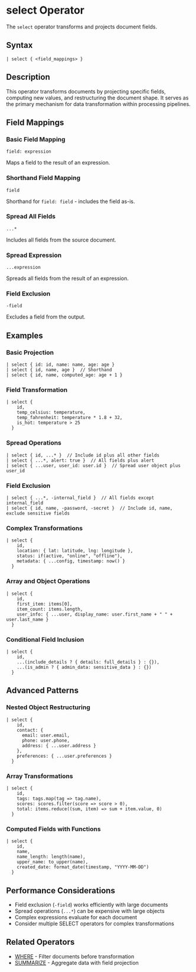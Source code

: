# select Operator

The `select` operator transforms and projects document fields.

## Syntax

```jsonjet
| select { <field_mappings> }
```

## Description

This operator transforms documents by projecting specific fields, computing new values, and restructuring the document shape. It serves as the primary mechanism for data transformation within processing pipelines.

## Field Mappings

### Basic Field Mapping

```jsonjet
field: expression
```

Maps a field to the result of an expression.

### Shorthand Field Mapping

```jsonjet
field
```

Shorthand for `field: field` - includes the field as-is.

### Spread All Fields

```jsonjet
...*
```

Includes all fields from the source document.

### Spread Expression

```jsonjet
...expression
```

Spreads all fields from the result of an expression.

### Field Exclusion

```jsonjet
-field
```

Excludes a field from the output.

## Examples

### Basic Projection

```jsonjet
| select { id: id, name: name, age: age }
| select { id, name, age }  // Shorthand
| select { id, name, computed_age: age + 1 }
```

### Field Transformation

```jsonjet
| select { 
    id, 
    temp_celsius: temperature,
    temp_fahrenheit: temperature * 1.8 + 32,
    is_hot: temperature > 25
  }
```

### Spread Operations

```jsonjet
| select { id, ...* }  // Include id plus all other fields
| select { ...*, alert: true }  // All fields plus alert
| select { ...user, user_id: user.id }  // Spread user object plus user_id
```

### Field Exclusion

```jsonjet
| select { ...*, -internal_field }  // All fields except internal_field
| select { id, name, -password, -secret }  // Include id, name, exclude sensitive fields
```

### Complex Transformations

```jsonjet
| select {
    id,
    location: { lat: latitude, lng: longitude },
    status: if(active, "online", "offline"),
    metadata: { ...config, timestamp: now() }
  }
```

### Array and Object Operations

```jsonjet
| select {
    id,
    first_item: items[0],
    item_count: items.length,
    user_info: { ...user, display_name: user.first_name + " " + user.last_name }
  }
```

### Conditional Field Inclusion

```jsonjet
| select {
    id,
    ...(include_details ? { details: full_details } : {}),
    ...(is_admin ? { admin_data: sensitive_data } : {})
  }
```

## Advanced Patterns

### Nested Object Restructuring

```jsonjet
| select {
    id,
    contact: {
      email: user.email,
      phone: user.phone,
      address: { ...user.address }
    },
    preferences: { ...user.preferences }
  }
```

### Array Transformations

```jsonjet
| select {
    id,
    tags: tags.map(tag => tag.name),
    scores: scores.filter(score => score > 0),
    total: items.reduce((sum, item) => sum + item.value, 0)
  }
```

### Computed Fields with Functions

```jsonjet
| select {
    id,
    name,
    name_length: length(name),
    upper_name: to_upper(name),
    created_date: format_date(timestamp, "YYYY-MM-DD")
  }
```

## Performance Considerations

- Field exclusion (`-field`) works efficiently with large documents
- Spread operations (`...*`) can be expensive with large objects
- Complex expressions evaluate for each document
- Consider multiple SELECT operators for complex transformations

## Related Operators

- [WHERE](./where.md) - Filter documents before transformation
- [SUMMARIZE](./summarize.md) - Aggregate data with field projection 